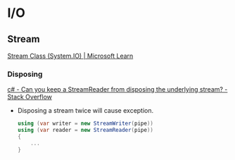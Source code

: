 # I/O
## Stream
[Stream Class (System.IO) | Microsoft Learn](https://learn.microsoft.com/en-us/dotnet/api/system.io.stream)

### Disposing
[c# - Can you keep a StreamReader from disposing the underlying stream? - Stack Overflow](https://stackoverflow.com/questions/1862261/can-you-keep-a-streamreader-from-disposing-the-underlying-stream)

- Disposing a stream twice will cause exception.
  
  ```csharp
  using (var writer = new StreamWriter(pipe))
  using (var reader = new StreamReader(pipe))
  {
      ...
  }
  ```